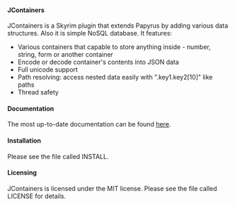 #### JContainers

JContainers is a Skyrim plugin that extends Papyrus by adding various data structures. Also it is simple NoSQL database. It features:

* Various containers that capable to store anything inside - number, string, form or another container
* Encode or decode container's contents into JSON data
* Full unicode support
* Path resolving: access nested data easily with ".key1.key2[10]" like paths
* Thread safety

#### Documentation

The most up-to-date documentation can be found [here](https://github.com/SilverIce/JContainers/wiki).

#### Installation

Please see the file called INSTALL.
  
#### Licensing

JContainers is licensed under the MIT license. Please see the file called LICENSE for details.
